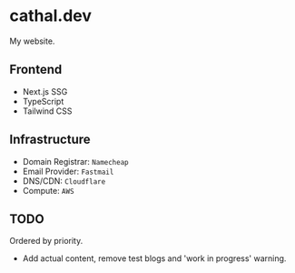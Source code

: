 # cathal.dev

My website.

## Frontend

- Next.js SSG
- TypeScript
- Tailwind CSS

## Infrastructure

- Domain Registrar: `Namecheap`
- Email Provider: `Fastmail`
- DNS/CDN: `Cloudflare`
- Compute: `AWS`

## TODO

Ordered by priority.

- Add actual content, remove test blogs and 'work in progress' warning.
